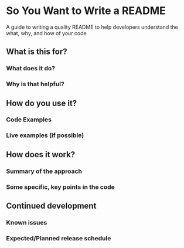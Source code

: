 So You Want to Write a README
=============================

A guide to writing a quality README to help developers understand the what, why, and how of your code

## What is this for?
### What does it do?
### Why is that helpful?
## How do you use it?
### Code Examples
### Live examples (if possible)
## How does it work?
### Summary of the approach
### Some specific, key points in the code
## Continued development
### Known issues
### Expected/Planned release schedule
